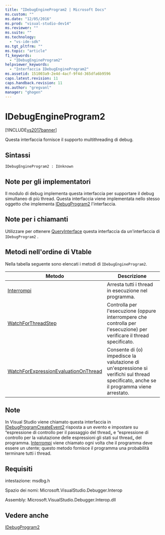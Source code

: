 ```yaml
---
title: "IDebugEngineProgram2 | Microsoft Docs"
ms.custom: ""
ms.date: "12/05/2016"
ms.prod: "visual-studio-dev14"
ms.reviewer: ""
ms.suite: ""
ms.technology: 
  - "vs-ide-sdk"
ms.tgt_pltfrm: ""
ms.topic: "article"
f1_keywords: 
  - "IDebugEngineProgram2"
helpviewer_keywords: 
  - "Interfaccia IDebugEngineProgram2"
ms.assetid: 151003a9-2e4d-4acf-9f4d-365dfa6b9596
caps.latest.revision: 11
caps.handback.revision: 11
ms.author: "gregvanl"
manager: "ghogen"
---
```

# IDebugEngineProgram2
[!INCLUDE[vs2017banner](../../../code-quality/includes/vs2017banner.md)]

Questa interfaccia fornisce il supporto multithreading di debug.  
  
## Sintassi  
  
```  
IDebugEngineProgram2 : IUnknown  
```  
  
## Note per gli implementatori  
 Il modulo di debug implementa questa interfaccia per supportare il debug simultaneo di più thread.  Questa interfaccia viene implementata nello stesso oggetto che implementa [IDebugProgram2](../../../extensibility/debugger/reference/idebugprogram2.md) l'interfaccia.  
  
## Note per i chiamanti  
 Utilizzare per ottenere [QueryInterface](/visual-cpp/atl/queryinterface) questa interfaccia da un'interfaccia di `IDebugProgram2` .  
  
## Metodi nell'ordine di Vtable  
 Nella tabella seguente sono elencati i metodi di `IDebugEngineProgram2`.  
  
|Metodo|Descrizione|  
|------------|-----------------|  
|[Interrompi](../../../extensibility/debugger/reference/idebugengineprogram2-stop.md)|Arresta tutti i thread in esecuzione nel programma.|  
|[WatchForThreadStep](../../../extensibility/debugger/reference/idebugengineprogram2-watchforthreadstep.md)|Controlla per l'esecuzione \(oppure interrompere che controlla per l'esecuzione\) per verificare il thread specificato.|  
|[WatchForExpressionEvaluationOnThread](../../../extensibility/debugger/reference/idebugengineprogram2-watchforexpressionevaluationonthread.md)|Consente di \(o\) impedisce la valutazione di un'espressione si verifichi sul thread specificato, anche se il programma viene arrestato.|  
  
## Note  
 In Visual Studio viene chiamato questa interfaccia in [IDebugProgramCreateEvent2](../../../extensibility/debugger/reference/idebugprogramcreateevent2.md) risposta a un evento e impostare su “espressione di controllo per il passaggio del thread„ e “espressione di controllo per la valutazione delle espressioni gli stati sul thread„ del programma.  [Interrompi](../../../extensibility/debugger/reference/idebugengineprogram2-stop.md) viene chiamato ogni volta che il programma deve essere un utente; questo metodo fornisce il programma una probabilità terminare tutti i thread.  
  
## Requisiti  
 intestazione: msdbg.h  
  
 Spazio dei nomi: Microsoft.VisualStudio.Debugger.Interop  
  
 Assembly: Microsoft.VisualStudio.Debugger.Interop.dll  
  
## Vedere anche  
 [IDebugProgram2](../../../extensibility/debugger/reference/idebugprogram2.md)